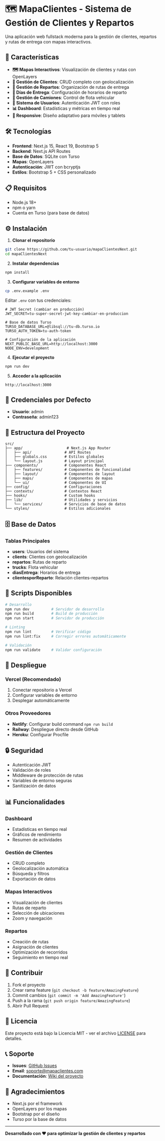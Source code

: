 # 🗺️ MapaClientes - Sistema de Gestión de Clientes y Repartos

Una aplicación web fullstack moderna para la gestión de clientes, repartos y rutas de entrega con mapas interactivos.

## 🚀 Características

- **🗺️ Mapas Interactivos**: Visualización de clientes y rutas con OpenLayers
- **👥 Gestión de Clientes**: CRUD completo con geolocalización
- **🚚 Gestión de Repartos**: Organización de rutas de entrega
- **📅 Días de Entrega**: Configuración de horarios de reparto
- **🚛 Gestión de Camiones**: Control de flota vehicular
- **👤 Sistema de Usuarios**: Autenticación JWT con roles
- **📊 Dashboard**: Estadísticas y métricas en tiempo real
- **📱 Responsive**: Diseño adaptativo para móviles y tablets

## 🛠️ Tecnologías

- **Frontend**: Next.js 15, React 19, Bootstrap 5
- **Backend**: Next.js API Routes
- **Base de Datos**: SQLite con Turso
- **Mapas**: OpenLayers
- **Autenticación**: JWT con bcryptjs
- **Estilos**: Bootstrap 5 + CSS personalizado

## 📋 Requisitos

- Node.js 18+ 
- npm o yarn
- Cuenta en Turso (para base de datos)

## ⚙️ Instalación

1. **Clonar el repositorio**
```bash
git clone https://github.com/tu-usuario/mapaClientesNext.git
cd mapaClientesNext
```

2. **Instalar dependencias**
```bash
npm install
```

3. **Configurar variables de entorno**
```bash
cp .env.example .env
```

Editar `.env` con tus credenciales:
```env
# JWT Secret (cambiar en producción)
JWT_SECRET=tu-super-secret-jwt-key-cambiar-en-produccion

# Base de datos Turso
TURSO_DATABASE_URL=@libsql://tu-db.turso.io
TURSO_AUTH_TOKEN=tu-auth-token

# Configuración de la aplicación
NEXT_PUBLIC_BASE_URL=http://localhost:3000
NODE_ENV=development
```

4. **Ejecutar el proyecto**
```bash
npm run dev
```

5. **Acceder a la aplicación**
```
http://localhost:3000
```

## 👤 Credenciales por Defecto

- **Usuario**: admin
- **Contraseña**: admin123

## 📁 Estructura del Proyecto

```
src/
├── app/                    # Next.js App Router
│   ├── api/               # API Routes
│   ├── globals.css        # Estilos globales
│   └── layout.js          # Layout principal
├── components/            # Componentes React
│   ├── features/          # Componentes de funcionalidad
│   ├── layout/            # Componentes de layout
│   ├── maps/              # Componentes de mapas
│   └── ui/                # Componentes de UI
├── config/                # Configuraciones
├── contexts/              # Contextos React
├── hooks/                 # Custom hooks
├── lib/                   # Utilidades y servicios
│   └── services/          # Servicios de base de datos
└── styles/                # Estilos adicionales
```

## 🗄️ Base de Datos

### Tablas Principales

- **users**: Usuarios del sistema
- **clients**: Clientes con geolocalización
- **repartos**: Rutas de reparto
- **trucks**: Flota vehicular
- **diasEntrega**: Horarios de entrega
- **clientesporReparto**: Relación clientes-repartos

## 🔧 Scripts Disponibles

```bash
# Desarrollo
npm run dev          # Servidor de desarrollo
npm run build        # Build de producción
npm run start        # Servidor de producción

# Linting
npm run lint         # Verificar código
npm run lint:fix     # Corregir errores automáticamente

# Validación
npm run validate     # Validar configuración
```

## 🚀 Despliegue

### Vercel (Recomendado)

1. Conectar repositorio a Vercel
2. Configurar variables de entorno
3. Desplegar automáticamente

### Otros Proveedores

- **Netlify**: Configurar build command `npm run build`
- **Railway**: Despliegue directo desde GitHub
- **Heroku**: Configurar Procfile

## 🔒 Seguridad

- Autenticación JWT
- Validación de roles
- Middleware de protección de rutas
- Variables de entorno seguras
- Sanitización de datos

## 📊 Funcionalidades

### Dashboard
- Estadísticas en tiempo real
- Gráficos de rendimiento
- Resumen de actividades

### Gestión de Clientes
- CRUD completo
- Geolocalización automática
- Búsqueda y filtros
- Exportación de datos

### Mapas Interactivos
- Visualización de clientes
- Rutas de reparto
- Selección de ubicaciones
- Zoom y navegación

### Repartos
- Creación de rutas
- Asignación de clientes
- Optimización de recorridos
- Seguimiento en tiempo real

## 🤝 Contribuir

1. Fork el proyecto
2. Crear rama feature (`git checkout -b feature/AmazingFeature`)
3. Commit cambios (`git commit -m 'Add AmazingFeature'`)
4. Push a la rama (`git push origin feature/AmazingFeature`)
5. Abrir Pull Request

## 📝 Licencia

Este proyecto está bajo la Licencia MIT - ver el archivo [LICENSE](LICENSE) para detalles.

## 📞 Soporte

- **Issues**: [GitHub Issues](https://github.com/tu-usuario/mapaClientesNext/issues)
- **Email**: soporte@mapaclientes.com
- **Documentación**: [Wiki del proyecto](https://github.com/tu-usuario/mapaClientesNext/wiki)

## 🙏 Agradecimientos

- Next.js por el framework
- OpenLayers por los mapas
- Bootstrap por el diseño
- Turso por la base de datos

---

**Desarrollado con ❤️ para optimizar la gestión de clientes y repartos**
